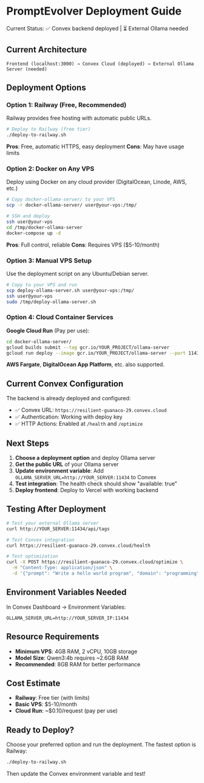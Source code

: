 # PromptEvolver Deployment Guide

Current Status: ✅ Convex backend deployed | ⏳ External Ollama needed

## Current Architecture

```
Frontend (localhost:3000) → Convex Cloud (deployed) → External Ollama Server (needed)
```

## Deployment Options

### Option 1: Railway (Free, Recommended)
Railway provides free hosting with automatic public URLs.

```bash
# Deploy to Railway (free tier)
./deploy-to-railway.sh
```

**Pros**: Free, automatic HTTPS, easy deployment
**Cons**: May have usage limits

### Option 2: Docker on Any VPS
Deploy using Docker on any cloud provider (DigitalOcean, Linode, AWS, etc.)

```bash
# Copy docker-ollama-server/ to your VPS
scp -r docker-ollama-server/ user@your-vps:/tmp/

# SSH and deploy
ssh user@your-vps
cd /tmp/docker-ollama-server
docker-compose up -d
```

**Pros**: Full control, reliable
**Cons**: Requires VPS ($5-10/month)

### Option 3: Manual VPS Setup
Use the deployment script on any Ubuntu/Debian server.

```bash
# Copy to your VPS and run
scp deploy-ollama-server.sh user@your-vps:/tmp/
ssh user@your-vps
sudo /tmp/deploy-ollama-server.sh
```

### Option 4: Cloud Container Services

**Google Cloud Run** (Pay per use):
```bash
cd docker-ollama-server/
gcloud builds submit --tag gcr.io/YOUR_PROJECT/ollama-server
gcloud run deploy --image gcr.io/YOUR_PROJECT/ollama-server --port 11434
```

**AWS Fargate**, **DigitalOcean App Platform**, etc. also supported.

## Current Convex Configuration

The backend is already deployed and configured:
- ✅ Convex URL: `https://resilient-guanaco-29.convex.cloud`
- ✅ Authentication: Working with deploy key
- ✅ HTTP Actions: Enabled at `/health` and `/optimize`

## Next Steps

1. **Choose a deployment option** and deploy Ollama server
2. **Get the public URL** of your Ollama server
3. **Update environment variable**: Add `OLLAMA_SERVER_URL=http://YOUR_SERVER:11434` to Convex
4. **Test integration**: The health check should show "available: true"
5. **Deploy frontend**: Deploy to Vercel with working backend

## Testing After Deployment

```bash
# Test your external Ollama server
curl http://YOUR_SERVER:11434/api/tags

# Test Convex integration
curl https://resilient-guanaco-29.convex.cloud/health

# Test optimization
curl -X POST https://resilient-guanaco-29.convex.cloud/optimize \
  -H "Content-Type: application/json" \
  -d '{"prompt": "Write a hello world program", "domain": "programming"}'
```

## Environment Variables Needed

In Convex Dashboard → Environment Variables:
```
OLLAMA_SERVER_URL=http://YOUR_SERVER_IP:11434
```

## Resource Requirements

- **Minimum VPS**: 4GB RAM, 2 vCPU, 10GB storage
- **Model Size**: Qwen3:4b requires ~2.6GB RAM
- **Recommended**: 8GB RAM for better performance

## Cost Estimate

- **Railway**: Free tier (with limits)
- **Basic VPS**: $5-10/month
- **Cloud Run**: ~$0.10/request (pay per use)

## Ready to Deploy?

Choose your preferred option and run the deployment. The fastest option is Railway:

```bash
./deploy-to-railway.sh
```

Then update the Convex environment variable and test!